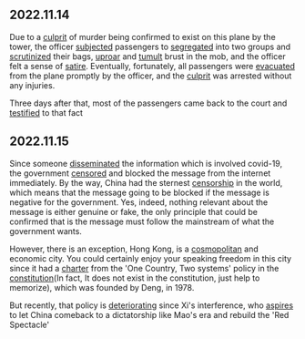 ## 2022.11.14

Due to a <u>culprit</u> of murder being confirmed to exist on this plane by the tower, the officer <u>subjected</u> passengers to <u>segregated</u> into two groups and <u>scrutinized</u> their bags, <u>uproar</u> and <u>tumult</u> brust in the mob, and the officer felt a sense of <u>satire</u>. Eventually, fortunately, all passengers were <u>evacuated</u> from the plane promptly by the officer, and the <u>culprit</u> was arrested without any injuries.

Three days after that, most of the passengers came back to the court and <u>testified</u> to that fact

## 2022.11.15

Since someone <u>disseminated</u> the information which is involved covid-19, the government <u>censored</u> and blocked the message from the internet immediately. By the way, China had the sternest <u>censorship</u> in the world, which means that the message going to be blocked if the message is negative for the government. Yes, indeed, nothing relevant about the message is either genuine or fake, the only principle that could be confirmed that is the message must follow the mainstream of what the government wants.

However, there is an exception, Hong Kong, is a <u>cosmopolitan</u> and economic city. You could certainly enjoy your speaking freedom in this city since it had a <u>charter</u> from the 'One Country, Two systems' policy in the <u>constitution</u>(In fact, It does not exist in the constitution, just help to memorize), which was founded by Deng, in 1978.

But recently, that policy is <u>deteriorating</u> since Xi's interference, who <u>aspires</u> to let China comeback to a dictatorship like Mao's era and rebuild the 'Red Spectacle'

